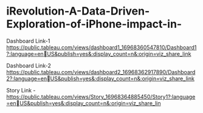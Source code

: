 # iRevolution-A-Data-Driven-Exploration-of-iPhone-impact-in-


Dashboard Link-1 https://public.tableau.com/views/dashboard1_16968360547810/Dashboard1?:language=enUS&publish=yes&:display_count=n&:origin=viz_share_link


Dashboard Link-2 https://public.tableau.com/views/dashboard2_16968362917890/Dashboard2?:language=enUS&publish=yes&:display_count=n&:origin=viz_share_link


Story Link - https://public.tableau.com/views/Story_16968364885450/Story1?:language=enUS&publish=yes&:display_count=n&:origin=viz_share_lin
